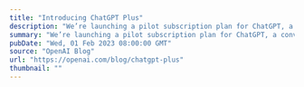 ```yaml
---
title: "Introducing ChatGPT Plus"
description: "We’re launching a pilot subscription plan for ChatGPT, a conversational AI that can chat with you, answer follow-up questions, and challenge incorrect assumptions."
summary: "We’re launching a pilot subscription plan for ChatGPT, a conversational AI that can chat with you, answer follow-up questions, and challenge incorrect assumptions."
pubDate: "Wed, 01 Feb 2023 08:00:00 GMT"
source: "OpenAI Blog"
url: "https://openai.com/blog/chatgpt-plus"
thumbnail: ""
---
```


